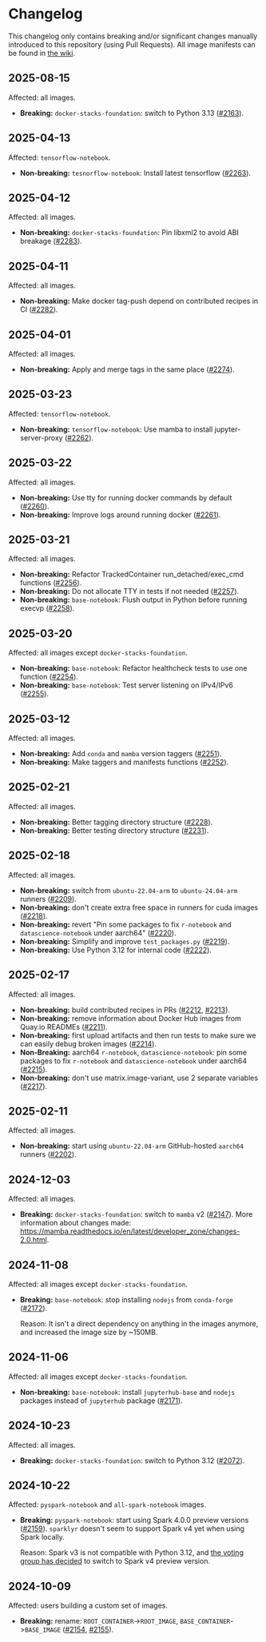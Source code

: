 # Changelog

This changelog only contains breaking and/or significant changes manually introduced to this repository (using Pull Requests).
All image manifests can be found in [the wiki](https://github.com/jupyter/docker-stacks/wiki).

## 2025-08-15

Affected: all images.

- **Breaking:** `docker-stacks-foundation`: switch to Python 3.13 ([#2163](https://github.com/jupyter/docker-stacks/pull/2163)).

## 2025-04-13

Affected: `tensorflow-notebook`.

- **Non-breaking:** `tesnorflow-notebook`: Install latest tensorflow ([#2263](https://github.com/jupyter/docker-stacks/pull/2263)).

## 2025-04-12

Affected: all images.

- **Non-breaking:** `docker-stacks-foundation`: Pin libxml2 to avoid ABI breakage ([#2283](https://github.com/jupyter/docker-stacks/pull/2283)).

## 2025-04-11

Affected: all images.

- **Non-breaking:** Make docker tag-push depend on contributed recipes in CI ([#2282](https://github.com/jupyter/docker-stacks/pull/2282)).

## 2025-04-01

Affected: all images.

- **Non-breaking:** Apply and merge tags in the same place ([#2274](https://github.com/jupyter/docker-stacks/pull/2274)).

## 2025-03-23

Affected: `tensorflow-notebook`.

- **Non-breaking:** `tensorflow-notebook`: Use mamba to install jupyter-server-proxy ([#2262](https://github.com/jupyter/docker-stacks/pull/2262)).

## 2025-03-22

Affected: all images.

- **Non-breaking:** Use tty for running docker commands by default ([#2260](https://github.com/jupyter/docker-stacks/pull/2260)).
- **Non-breaking:** Improve logs around running docker ([#2261](https://github.com/jupyter/docker-stacks/pull/2261)).

## 2025-03-21

Affected: all images.

- **Non-breaking:** Refactor TrackedContainer run_detached/exec_cmd functions ([#2256](https://github.com/jupyter/docker-stacks/pull/2256)).
- **Non-breaking:** Do not allocate TTY in tests if not needed ([#2257](https://github.com/jupyter/docker-stacks/pull/2257)).
- **Non-breaking:** `base-notebook`: Flush output in Python before running execvp ([#2258](https://github.com/jupyter/docker-stacks/pull/2258)).

## 2025-03-20

Affected: all images except `docker-stacks-foundation`.

- **Non-breaking:** `base-notebook`: Refactor healthcheck tests to use one function ([#2254](https://github.com/jupyter/docker-stacks/pull/2254)).
- **Non-breaking:** `base-notebook`: Test server listening on IPv4/IPv6 ([#2255](https://github.com/jupyter/docker-stacks/pull/2255)).

## 2025-03-12

Affected: all images.

- **Non-breaking:** Add `conda` and `mamba` version taggers ([#2251](https://github.com/jupyter/docker-stacks/pull/2251)).
- **Non-breaking:** Make taggers and manifests functions ([#2252](https://github.com/jupyter/docker-stacks/pull/2252)).

## 2025-02-21

Affected: all images.

- **Non-breaking:** Better tagging directory structure ([#2228](https://github.com/jupyter/docker-stacks/pull/2228)).
- **Non-breaking:** Better testing directory structure ([#2231](https://github.com/jupyter/docker-stacks/pull/2231)).

## 2025-02-18

Affected: all images.

- **Non-breaking:** switch from `ubuntu-22.04-arm` to `ubuntu-24.04-arm` runners ([#2209](https://github.com/jupyter/docker-stacks/pull/2209)).
- **Non-breaking:** don't create extra free space in runners for cuda images ([#2218](https://github.com/jupyter/docker-stacks/pull/2218)).
- **Non-breaking:** revert "Pin some packages to fix `r-notebook` and `datascience-notebook` under aarch64" ([#2220](https://github.com/jupyter/docker-stacks/pull/2220)).
- **Non-breaking:** Simplify and improve `test_packages.py` ([#2219](https://github.com/jupyter/docker-stacks/pull/2219)).
- **Non-breaking:** Use Python 3.12 for internal code ([#2222](https://github.com/jupyter/docker-stacks/pull/2222)).

## 2025-02-17

Affected: all images.

- **Non-breaking:** build contributed recipes in PRs ([#2212](https://github.com/jupyter/docker-stacks/pull/2212), [#2213](https://github.com/jupyter/docker-stacks/pull/2213)).
- **Non-breaking:** remove information about Docker Hub images from Quay.io READMEs ([#2211](https://github.com/jupyter/docker-stacks/pull/2211)).
- **Non-breaking:** first upload artifacts and then run tests to make sure we can easily debug broken images ([#2214](https://github.com/jupyter/docker-stacks/pull/2214)).
- **Non-Breaking:** aarch64 `r-notebook`, `datascience-notebook`: pin some packages to fix `r-notebook` and `datascience-notebook` under aarch64 ([#2215](https://github.com/jupyter/docker-stacks/pull/2215)).
- **Non-breaking:** don't use matrix.image-variant, use 2 separate variables ([#2217](https://github.com/jupyter/docker-stacks/pull/2217)).

## 2025-02-11

Affected: all images.

- **Non-breaking:** start using `ubuntu-22.04-arm` GitHub-hosted `aarch64` runners ([#2202](https://github.com/jupyter/docker-stacks/pull/2202)).

## 2024-12-03

Affected: all images.

- **Breaking:** `docker-stacks-foundation`: switch to `mamba` v2 ([#2147](https://github.com/jupyter/docker-stacks/pull/2147)).
  More information about changes made: <https://mamba.readthedocs.io/en/latest/developer_zone/changes-2.0.html>.

## 2024-11-08

Affected: all images except `docker-stacks-foundation`.

- **Breaking:** `base-notebook`: stop installing `nodejs` from `conda-forge` ([#2172](https://github.com/jupyter/docker-stacks/pull/2172)).

  Reason: It isn't a direct dependency on anything in the images anymore, and increased the image size by ~150MB.

## 2024-11-06

Affected: all images except `docker-stacks-foundation`.

- **Non-breaking:** `base-notebook`: install `jupyterhub-base` and `nodejs` packages instead of `jupyterhub` package ([#2171](https://github.com/jupyter/docker-stacks/pull/2171)).

## 2024-10-23

Affected: all images.

- **Breaking:** `docker-stacks-foundation`: switch to Python 3.12 ([#2072](https://github.com/jupyter/docker-stacks/pull/2072)).

## 2024-10-22

Affected: `pyspark-notebook` and `all-spark-notebook` images.

- **Breaking:** `pyspark-notebook`: start using Spark 4.0.0 preview versions ([#2159](https://github.com/jupyter/docker-stacks/pull/2159)).
  `sparklyr` doesn't seem to support Spark v4 yet when using Spark locally.

  Reason: Spark v3 is not compatible with Python 3.12, and [the voting group has decided](https://github.com/jupyter/docker-stacks/pull/2072#issuecomment-2414123851) to switch to Spark v4 preview version.

## 2024-10-09

Affected: users building a custom set of images.

- **Breaking:** rename: `ROOT_CONTAINER`->`ROOT_IMAGE`, `BASE_CONTAINER`->`BASE_IMAGE` ([#2154](https://github.com/jupyter/docker-stacks/issues/2154), [#2155](https://github.com/jupyter/docker-stacks/pull/2155)).
